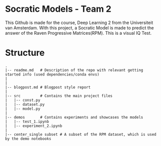 # Socratic Models - Team 2
This Github is made for the course, Deep Learning 2 from the Universiteit van Amsterdam. With this project, a Socratic Model is made to predict the answer of the Raven Progressive Matrices(RPM). This is a visual IQ Test.

# Structure
```
.
|-- readme.md   # Description of the repo with relevant getting started info (used dependencies/conda envs)
|
|
|-- blogpost.md # Blogpost style report
|
|-- src         # Contains the main project files
|   |-- const.py     
|   |-- dataset.py
|   |-- model.py
|
|-- demos       # Contains experiments and showcases the models
|   |-- test_1.ipynb
|   |-- experiment_2.ipynb
|
|-- center_single subset # A subset of the RPM dataset, which is used by the demo notebooks
```
